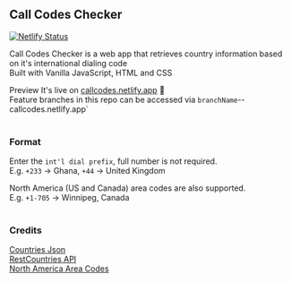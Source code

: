## Call Codes Checker

[![Netlify Status](https://api.netlify.com/api/v1/badges/926b5b27-8d38-439a-a865-f0a4f3b22fa9/deploy-status)](https://app.netlify.com/sites/callcodes/deploys)
<br>

Call Codes Checker is a web app that retrieves country information based on it's international dialing code <br>
Built with Vanilla JavaScript, HTML and CSS <br>

Preview
It's live on [callcodes.netlify.app](https://callcodes.netlify.app/) :rocket:
<br> Feature branches in this repo can be accessed via `branchName`--callcodes.netlify.app`
<br><br>

### Format

Enter the `int'l dial prefix`, full number is not required.
<br> E.g. `+233` -> Ghana, `+44` -> United Kingdom

North America (US and Canada) area codes are also supported.
<br> E.g. `+1-705` -> Winnipeg, Canada
<br><br>

### Credits

[Countries Json](https://gist.github.com/kcak11/4a2f22fb8422342b3b3daa7a1965f4e4) <br>
[RestCountries API](restCountries.com) <br>
[North America Area Codes](https://countrycode.org/)
